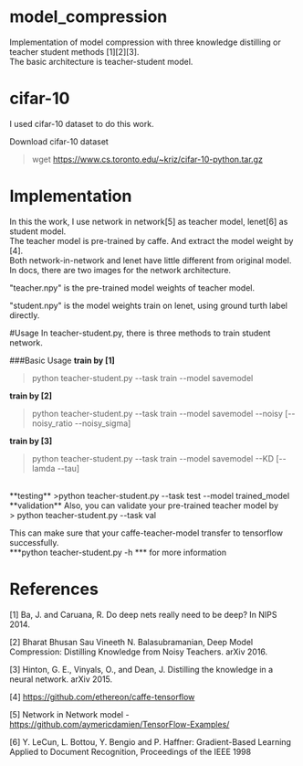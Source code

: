 # model_compression
Implementation of model compression with three knowledge distilling or teacher student methods [1][2][3].<br>
The basic architecture is teacher-student model.

# cifar-10 
I used cifar-10 dataset to do this work.

Download cifar-10 dataset
> wget https://www.cs.toronto.edu/~kriz/cifar-10-python.tar.gz

# Implementation
In this the work, I use network in network[5] as teacher model, lenet[6] as student model.<br>
The teacher model is pre-trained by caffe. And extract the model weight by [4].<br>
Both network-in-network and lenet have little different from original model.<br>
In docs, there are two images for the network architecture.

"teacher.npy" is the pre-trained model weights of teacher model.

"student.npy" is the model weights train on lenet, using ground turth label directly.


#Usage
In teacher-student.py, there is three methods to train student network.

###Basic Usage
**train by [1]**
> python  teacher-student.py --task train --model savemodel

**train by [2]**
> python  teacher-student.py --task train --model savemodel --noisy [--noisy_ratio --noisy_sigma]

**train by [3]**
> python  teacher-student.py --task train --model savemodel --KD [--lamda --tau]

<br>
**testing**
>python  teacher-student.py --task test --model trained_model

<br>
**validation**
Also, you can validate your pre-trained teacher model by <br>
> python  teacher-student.py --task val

This can make sure that your caffe-teacher-model transfer to tensorflow successfully.
<br>
***python teacher-student.py -h *** for more information




# References
[1] Ba, J. and Caruana, R. Do deep nets really need to be deep? In NIPS 2014. 

[2] Bharat Bhusan Sau Vineeth N. Balasubramanian, Deep Model Compression: Distilling Knowledge from Noisy Teachers. arXiv 2016.

[3] Hinton, G. E., Vinyals, O., and Dean, J. Distilling the knowledge in a neural network. arXiv 2015.

[4] https://github.com/ethereon/caffe-tensorflow

[5] Network in Network model - https://github.com/aymericdamien/TensorFlow-Examples/

[6] Y. LeCun, L. Bottou, Y. Bengio and P. Haffner: Gradient-Based Learning Applied to Document Recognition, Proceedings of the IEEE 1998

